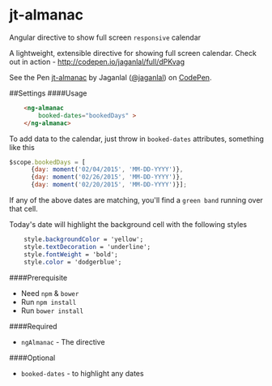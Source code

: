 # jt-almanac
Angular directive to show full screen `responsive` calendar


A lightweight, extensible directive for showing full screen calendar. Check out in action - http://codepen.io/jaganlal/full/dPKvag

<p data-height="268" data-theme-id="12663" data-slug-hash="dPKvag" data-default-tab="result" data-user="jaganlal" class='codepen'>See the Pen <a href='http://codepen.io/jaganlal/pen/dPKvag/'>jt-almanac</a> by Jaganlal (<a href='http://codepen.io/jaganlal'>@jaganlal</a>) on <a href='http://codepen.io'>CodePen</a>.</p>
<script async src="//assets.codepen.io/assets/embed/ei.js"></script>

##Settings
####Usage
```html
	<ng-almanac 
		booked-dates="bookedDays" >
	</ng-almanac>
```


To add data to the calendar, just throw in `booked-dates` attributes, something like this
```javascript
$scope.bookedDays = [
      {day: moment('02/04/2015', 'MM-DD-YYYY')}, 
      {day: moment('02/26/2015', 'MM-DD-YYYY')}, 
      {day: moment('02/20/2015', 'MM-DD-YYYY')}];
```

If any of the above dates are matching, you'll find a `green band` running over that cell.

Today's date will highlight the background cell with the following styles

```css
	style.backgroundColor = 'yellow';
	style.textDecoration = 'underline';
	style.fontWeight = 'bold';
	style.color = 'dodgerblue';
```

####Prerequisite
* Need `npm` & `bower` 
* Run `npm install`
* Run `bower install`


####Required
* `ngAlmanac` - The directive


####Optional
* `booked-dates` - to highlight any dates